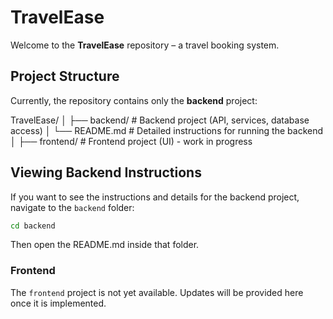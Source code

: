 # TravelEase

Welcome to the **TravelEase** repository – a travel booking system.

## Project Structure

Currently, the repository contains only the **backend** project:

TravelEase/
│
├── backend/ # Backend project (API, services, database access)
│ └── README.md # Detailed instructions for running the backend
│
├── frontend/ # Frontend project (UI) - work in progress


## Viewing Backend Instructions

If you want to see the instructions and details for the backend project, navigate to the `backend` folder:

```bash
cd backend
```
Then open the README.md inside that folder.

### Frontend

The `frontend` project is not yet available. Updates will be provided here once it is implemented.
